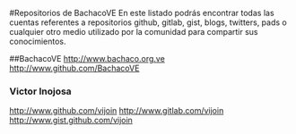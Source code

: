 #Repositorios de BachacoVE
En este listado podrás encontrar todas las cuentas referentes a repositorios github, gitlab, gist, blogs, twitters, pads o cualquier otro medio utilizado por la comunidad para compartir sus conocimientos.

##BachacoVE
http://www.bachaco.org.ve
http://www.github.com/BachacoVE


### Victor Inojosa
http://www.github.com/vijoin
http://www.gitlab.com/vijoin
http://www.gist.github.com/vijoin
